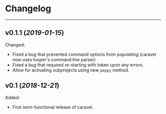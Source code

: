 # Changelog
******************************

## v0.1.1 (*2019-01-15*)

Changed:

  - Fixed a bug that prevented command options from populating (caravel now uses looper's command line parser)
  - Fixed a bug that required re-starting with token upon any errors.
  - Allow for activating subprojects using new `peppy` method.

## v0.1 (*2018-12-21*)

Added:

  - First semi-functional release of caravel.

